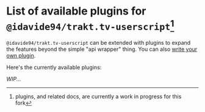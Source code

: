 # List of available plugins for `@idavide94/trakt.tv-userscript`[^wip]

`@idavide94/trakt.tv-userscript` can be extended with plugins to expand the features beyond the simple "api wrapper" thing. You can also [write your own plugin](writing_plugins.md).

Here's the currently available plugins:

_WIP..._

<!-- - [trakt.tv-ondeck](https://github.com/vankasteelj/trakt.tv-ondeck): get the equivalent of "on deck to watch"
- [trakt.tv-matcher](https://github.com/vankasteelj/trakt.tv-matcher): match a filename with trakt info
- [trakt.tv-images](https://github.com/vankasteelj/trakt.tv-images): get images with trakt info
- [trakt.tv-cached](https://github.com/MySidesTheyAreGone/trakt.tv-cached): automatically cache any GET request
- [trakt.tv-queued](https://github.com/MySidesTheyAreGone/trakt.tv-queued): automatically rate limit API calls -->

[^wip]: plugins, and related docs, are currently a work in progress for this fork
